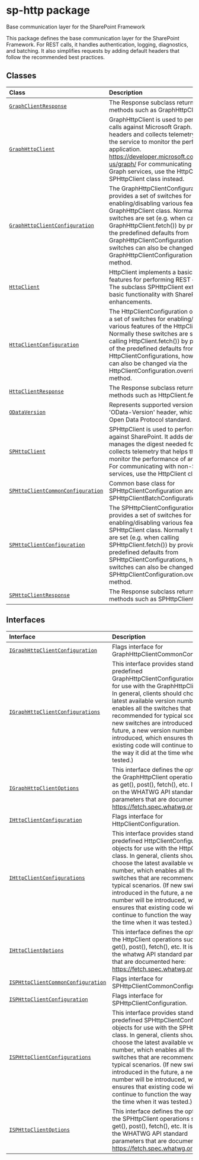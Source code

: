 # sp-http package

Base communication layer for the SharePoint Framework

This package defines the base communication layer for the SharePoint Framework. For REST calls, it handles authentication, logging, diagnostics, and batching. It also simplifies requests by adding default headers that follow the recommended best practices.


## Classes

| Class	   |  Description |
|:-------------|:---------------|
| [`GraphClientResponse`](./sp-http/class/graphclientresponse.md)     | The Response subclass returned by methods such as GraphHttpClient.fetch(). |
| [`GraphHttpClient`](./sp-http/class/graphhttpclient.md)     | GraphHttpClient is used to perform REST calls against Microsoft Graph. It adds default headers and collects telemetry that helps the service to monitor the performance of an application. https://developer.microsoft.com/en-us/graph/ For communicating with non-Graph services, use the HttpClient or SPHttpClient class instead. |
| [`GraphHttpClientConfiguration`](./sp-http/class/graphhttpclientconfiguration.md)     | The GraphHttpClientConfiguration object provides a set of switches for enabling/disabling various features of the GraphHttpClient class. Normally these switches are set (e.g. when calling GraphHttpClient.fetch()) by providing one of the predefined defaults from GraphHttpClientConfigurations, however switches can also be changed via the GraphHttpClientConfiguration.overrideWith() method. |
| [`HttpClient`](./sp-http/class/httpclient.md)     | HttpClient implements a basic set of features for performing REST operations. The subclass SPHttpClient extends this basic functionality with SharePoint-specific enhancements. |
| [`HttpClientConfiguration`](./sp-http/class/httpclientconfiguration.md)     | The HttpClientConfiguration object provides a set of switches for enabling/disabling various features of the HttpClient class. Normally these switches are set (e.g. when calling HttpClient.fetch()) by providing one of the predefined defaults from HttpClientConfigurations, however switches can also be changed via the HttpClientConfiguration.overrideWith() method. |
| [`HttpClientResponse`](./sp-http/class/httpclientresponse.md)     | The Response subclass returned by methods such as HttpClient.fetch(). |
| [`ODataVersion`](./sp-http/class/odataversion.md)     | Represents supported version of the 'OData-Version' header, which is part of the Open Data Protocol standard. |
| [`SPHttpClient`](./sp-http/class/sphttpclient.md)     | SPHttpClient is used to perform REST calls against SharePoint. It adds default headers, manages the digest needed for writes, and collects telemetry that helps the service to monitor the performance of an application. For communicating with non-SharePoint services, use the HttpClient class instead. |
| [`SPHttpClientCommonConfiguration`](./sp-http/class/sphttpclientcommonconfiguration.md)     | Common base class for SPHttpClientConfiguration and SPHttpClientBatchConfiguration. |
| [`SPHttpClientConfiguration`](./sp-http/class/sphttpclientconfiguration.md)     | The SPHttpClientConfiguration object provides a set of switches for enabling/disabling various features of the SPHttpClient class. Normally these switches are set (e.g. when calling SPHttpClient.fetch()) by providing one of the predefined defaults from SPHttpClientConfigurations, however switches can also be changed via the SPHttpClientConfiguration.overrideWith() method. |
| [`SPHttpClientResponse`](./sp-http/class/sphttpclientresponse.md)     | The Response subclass returned by methods such as SPHttpClient.fetch(). |



## Interfaces

| Interface	   |  Description |
|:-------------|:---------------|
| [`IGraphHttpClientConfiguration`](./sp-http/interface/igraphhttpclientconfiguration.md)   | Flags interface for GraphHttpClientCommonConfiguration  |
| [`IGraphHttpClientConfigurations`](./sp-http/interface/igraphhttpclientconfigurations.md)   | This interface provides standard predefined GraphHttpClientConfiguration objects for use with the GraphHttpClient class. In general, clients should choose the latest available version number, which enables all the switches that are recommended for typical scenarios. (If new switches are introduced in the future, a new version number will be introduced, which ensures that existing code will continue to function the way it did at the time when it was tested.)  |
| [`IGraphHttpClientOptions`](./sp-http/interface/igraphhttpclientoptions.md)   | This interface defines the options for the GraphHttpClient operations such as get(), post(), fetch(), etc. It is based on the WHATWG API standard parameters that are documented here: https://fetch.spec.whatwg.org/  |
| [`IHttpClientConfiguration`](./sp-http/interface/ihttpclientconfiguration.md)   | Flags interface for HttpClientConfiguration.  |
| [`IHttpClientConfigurations`](./sp-http/interface/ihttpclientconfigurations.md)   | This interface provides standard predefined HttpClientConfiguration objects for use with the HttpClient class. In general, clients should choose the latest available version number, which enables all the switches that are recommended for typical scenarios. (If new switches are introduced in the future, a new version number will be introduced, which ensures that existing code will continue to function the way it did at the time when it was tested.)  |
| [`IHttpClientOptions`](./sp-http/interface/ihttpclientoptions.md)   | This interface defines the options for the HttpClient operations such as get(), post(), fetch(), etc. It is based on the whatwg API standard parameters that are documented here: https://fetch.spec.whatwg.org/  |
| [`ISPHttpClientCommonConfiguration`](./sp-http/interface/isphttpclientcommonconfiguration.md)   | Flags interface for SPHttpClientCommonConfiguration  |
| [`ISPHttpClientConfiguration`](./sp-http/interface/isphttpclientconfiguration.md)   | Flags interface for SPHttpClientConfiguration.  |
| [`ISPHttpClientConfigurations`](./sp-http/interface/isphttpclientconfigurations.md)   | This interface provides standard predefined SPHttpClientConfiguration objects for use with the SPHttpClient class. In general, clients should choose the latest available version number, which enables all the switches that are recommended for typical scenarios. (If new switches are introduced in the future, a new version number will be introduced, which ensures that existing code will continue to function the way it did at the time when it was tested.)  |
| [`ISPHttpClientOptions`](./sp-http/interface/isphttpclientoptions.md)   | This interface defines the options for the SPHttpClient operations such as get(), post(), fetch(), etc. It is based on the WHATWG API standard parameters that are documented here: https://fetch.spec.whatwg.org/  |







